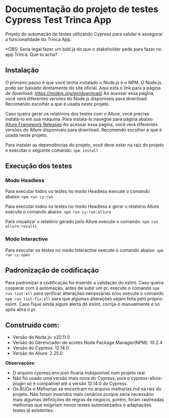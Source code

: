 # Documentação do projeto de testes Cypress Test Trinca App

Projeto de automação de testes utilizando Cypress para validar e assegurar a funcionalidade do Trinca App.

*OBS: Seria legal fazer um bdd já do que o stakeholder pede para fazer no app Trinca. 
Que tu acha? 

## Instalação

O primeiro passo é que você tenha instalado o Node.js e o NPM.
O Node.js pode ser baixado diretamente do site oficial. Aqui está o link para a página de download:
https://nodejs.org/en/download/
Ao acessar essa página, você verá diferentes versões do Node.js disponíveis para download. Recomendo escolher a que é usada neste projeto.

Caso queira gerar os relatórios dos testes com o Allure, você precisa instalá-lo em sua máquina. Para instala-lo navegue para página abaixo:
[Allure Framework Releases](https://github.com/allure-framework/allure2/releases)
Ao acessar essa página, você verá diferentes versões do Allure disponíveis para download. Recomendo escolher a que é usada neste projeto.

Para instalar as dependências do projeto, você deve estar na raiz do projeto e executar o seguinte comando:
```npm install```

## Execução dos testes
### Modo Headless 
Para executar todos os testes no modo Headless execute o comando abaixo:
```npm run cy:run``` 

Para executar todos os testes no modo Headless e gerar o relatório Allure execute o comando abaixo:
```npm run cy:run:allure```

Para visualizar o relatório gerado pelo Allure execute o comando:
```npm run allure:results``` 

### Modo Interactive
Para executar os testes no modo Interactive execute o comando abaixo:
```npm run cy:open```

## Padronização de codificação
Para padronizar a codificação foi inserido a validação do eslint.
Caso queira cooperar com a automação, antes de subir um pr, execute o comando ```npm run lint:all``` para verificar alterações necessárias e/ou execute o comando ```npm run lint:fix:all``` para que algumas alterações sejam feita pelo próprio eslint. Caso fique ainda algum alerta do eslint, corrija-o manualmente e só após abra o pr.

## Construído com:
* Versão do Node.js: v20.11.0
* Versão do Gerenciador de acotes Node Package Manager(NPM): 10.2.4
* Versão do Cypress: 12.14.0
* Versão do Allure: 2.25.0


**Observações:** 
* O arquivo cypress.env.json ficaria indisponível num projeto real.
* Não foi usado uma versão mais nova do Cypress, pois o cypress-allure-plugin só é compatível até a versão 12.14.0 do Cypress.
* Os BUGs e Melhorias se encontram no arquivo melhorias.md na raiz do projeto. Não foram inseridos mais cenários porque seria necessário mais algumas definições de regras de negócio, porém, foram rastreadas melhorias que exigiriam novos testes automatizados e adaptações testes já existentes.
